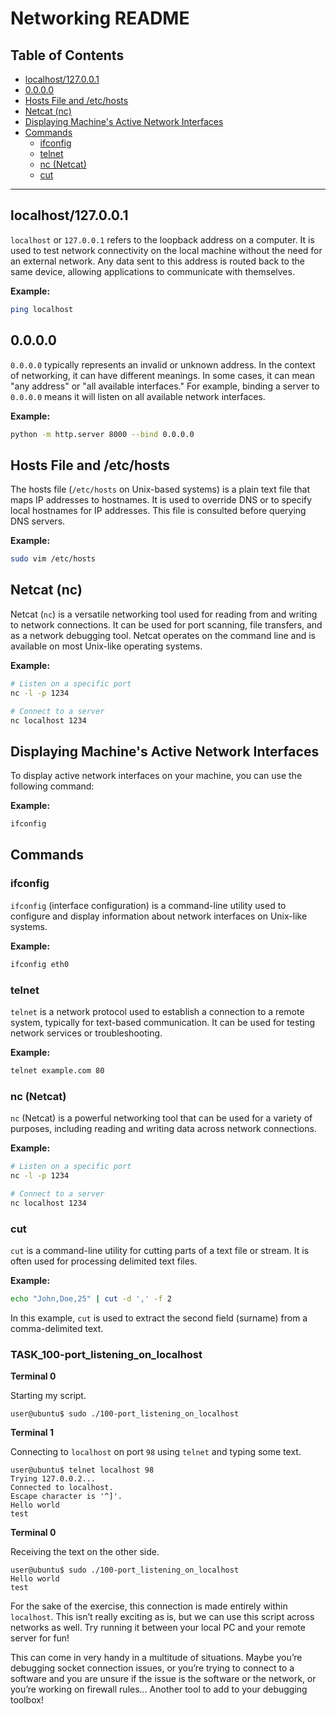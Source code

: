 # Networking README

## Table of Contents
- [localhost/127.0.0.1](#localhost127001)
- [0.0.0.0](#0000)
- [Hosts File and /etc/hosts](#hosts-file-and-etchosts)
- [Netcat (nc)](#netcat-nc)
- [Displaying Machine's Active Network Interfaces](#displaying-machines-active-network-interfaces)
- [Commands](#commands)
  - [ifconfig](#ifconfig)
  - [telnet](#telnet)
  - [nc (Netcat)](#nc-netcat)
  - [cut](#cut)

---

## localhost/127.0.0.1
`localhost` or `127.0.0.1` refers to the loopback address on a computer. It is used to test network connectivity on the local machine without the need for an external network. Any data sent to this address is routed back to the same device, allowing applications to communicate with themselves.

**Example:**
```bash
ping localhost
```

## 0.0.0.0
`0.0.0.0` typically represents an invalid or unknown address. In the context of networking, it can have different meanings. In some cases, it can mean "any address" or "all available interfaces." For example, binding a server to `0.0.0.0` means it will listen on all available network interfaces.

**Example:**
```bash
python -m http.server 8000 --bind 0.0.0.0
```

## Hosts File and /etc/hosts
The hosts file (`/etc/hosts` on Unix-based systems) is a plain text file that maps IP addresses to hostnames. It is used to override DNS or to specify local hostnames for IP addresses. This file is consulted before querying DNS servers.

**Example:**
```bash
sudo vim /etc/hosts
```

## Netcat (nc)
Netcat (`nc`) is a versatile networking tool used for reading from and writing to network connections. It can be used for port scanning, file transfers, and as a network debugging tool. Netcat operates on the command line and is available on most Unix-like operating systems.

**Example:**
```bash
# Listen on a specific port
nc -l -p 1234

# Connect to a server
nc localhost 1234
```

## Displaying Machine's Active Network Interfaces
To display active network interfaces on your machine, you can use the following command:

**Example:**
```bash
ifconfig
```

## Commands

### ifconfig
`ifconfig` (interface configuration) is a command-line utility used to configure and display information about network interfaces on Unix-like systems.

**Example:**
```bash
ifconfig eth0
```

### telnet
`telnet` is a network protocol used to establish a connection to a remote system, typically for text-based communication. It can be used for testing network services or troubleshooting.

**Example:**
```bash
telnet example.com 80
```

### nc (Netcat)
`nc` (Netcat) is a powerful networking tool that can be used for a variety of purposes, including reading and writing data across network connections.

**Example:**
```bash
# Listen on a specific port
nc -l -p 1234

# Connect to a server
nc localhost 1234
```

### cut
`cut` is a command-line utility for cutting parts of a text file or stream. It is often used for processing delimited text files.

**Example:**
```bash
echo "John,Doe,25" | cut -d ',' -f 2
```

In this example, `cut` is used to extract the second field (surname) from a comma-delimited text.

### TASK_100-port_listening_on_localhost

<p><strong>Terminal 0</strong></p>

<p>Starting my script.</p>

<pre><code>user@ubuntu$ sudo ./100-port_listening_on_localhost
</code></pre>

<p><strong>Terminal 1</strong></p>

<p>Connecting to <code>localhost</code> on port <code>98</code> using <code>telnet</code> and typing some text.</p>

<pre><code>user@ubuntu$ telnet localhost 98
Trying 127.0.0.2...
Connected to localhost.
Escape character is &#39;^]&#39;.
Hello world
test
</code></pre>

<p><strong>Terminal 0</strong></p>

<p>Receiving the text on the other side.</p>

<pre><code>user@ubuntu$ sudo ./100-port_listening_on_localhost
Hello world
test
</code></pre>

<p>For the sake of the exercise, this connection is made entirely within <code>localhost</code>. This isn&rsquo;t really exciting as is, but we can use this script across networks as well. Try running it between your local PC and your remote server for fun!</p>

<p>This can come in very handy in a multitude of situations. Maybe you&rsquo;re debugging socket connection issues, or you&rsquo;re trying to connect to a software and you are unsure if the issue is the software or the network, or you&rsquo;re working on firewall rules&hellip; Another tool to add to your debugging toolbox!</p>
